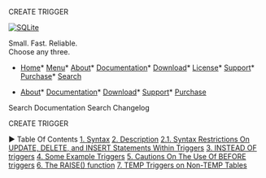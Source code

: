 




CREATE TRIGGER




[![SQLite](images/sqlite370_banner.gif)](index.html)


Small. Fast. Reliable.  
Choose any three.


* [Home](index.html)* [Menu](javascript:void(0))* [About](about.html)* [Documentation](docs.html)* [Download](download.html)* [License](copyright.html)* [Support](support.html)* [Purchase](prosupport.html)* [Search](javascript:void(0))




* [About](about.html)* [Documentation](docs.html)* [Download](download.html)* [Support](support.html)* [Purchase](prosupport.html)






Search Documentation
Search Changelog










CREATE TRIGGER


►
Table Of Contents
[1\. Syntax](#syntax)
[2\. Description](#description)
[2\.1\. Syntax Restrictions On UPDATE, DELETE, and INSERT Statements Within
Triggers](#syntax_restrictions_on_update_delete_and_insert_statements_within_triggers)
[3\. INSTEAD OF triggers](#instead_of_triggers)
[4\. Some Example Triggers](#some_example_triggers)
[5\. Cautions On The Use Of BEFORE triggers](#cautions_on_the_use_of_before_triggers)
[6\. The RAISE() function](#the_raise_function)
[7\. TEMP Triggers on Non\-TEMP Tables](#temp_triggers_on_non_temp_tables)




